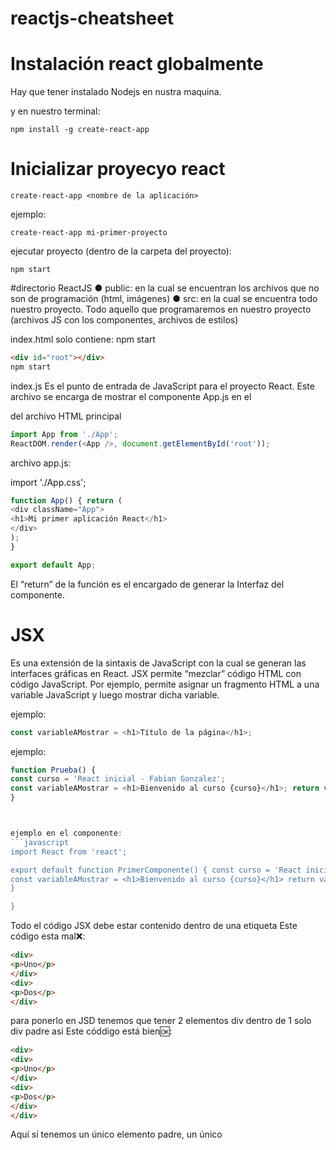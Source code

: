 # reactjs-cheatsheet

# Instalación react globalmente

Hay que tener instalado Nodejs en nustra maquina.

y en nuestro terminal:
```
npm install -g create-react-app
```

# Inicializar proyecyo react
```
create-react-app <nombre de la aplicación>
```

ejemplo:
```
create-react-app mi-primer-proyecto
```

ejecutar proyecto (dentro de la carpeta del proyecto):
```
npm start
```

#directorio ReactJS
●	public: en la cual se encuentran los archivos que no son de programación (html, imágenes)
●	src: en la cual se encuentra todo nuestro proyecto. Todo aquello que programaremos en nuestro proyecto (archivos JS con los componentes, archivos de estilos)

index.html
solo contiene:
npm start
```html
<div id="root"></div>
npm start
```
index.js
Es el punto de entrada de JavaScript para el proyecto React. Este archivo se encarga de mostrar el componente App.js en el <div id=”root”></div> del archivo HTML principal
```javascript
import App from './App';
ReactDOM.render(<App />, document.getElementById('root'));
```

archivo app.js:

import './App.css';
```javascript
function App() { return (
<div className="App">
<h1>Mi primer aplicación React</h1>
</div>
);
}

export default App;
```
El “return” de la función es el encargado de generar la Interfaz del componente.


# JSX
Es una extensión de la sintaxis de JavaScript con la cual se generan las interfaces gráficas en React.
JSX permite “mezclar” código HTML con código JavaScript. Por ejemplo, permite asignar un fragmento HTML a una variable JavaScript y luego mostrar dicha variable.

ejemplo:
```javascript
const variableAMostrar = <h1>Título de la página</h1>;
```

ejemplo:
```javascript
function Prueba() {
const curso = 'React inicial - Fabian Gonzalez';
const variableAMostrar = <h1>Bienvenido al curso {curso}</h1>; return variableAMostrar;
}



ejemplo en el componente:
```javascript
import React from 'react';

export default function PrimerComponente() { const curso = 'React inicial - Fabian Sato';
const variableAMostrar = <h1>Bienvenido al curso {curso}</h1> return variableAMostrar;
}

}
```

Todo el código JSX debe estar contenido dentro de una etiqueta
Este código esta mal❌:
```html
<div>
<p>Uno</p>
</div>
<div>
<p>Dos</p>
</div>
```

para ponerlo en JSD tenemos que tener 2 elementos div dentro de 1 solo div padre asi
Este códdigo está bien🆗:
```html
<div>
<div>
<p>Uno</p>
</div>
<div>
<p>Dos</p>
</div>
</div>

```

Aquí sí tenemos un único elemento padre, un único <div>
